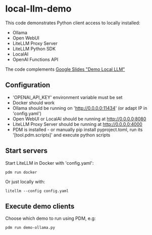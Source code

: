 # local-llm-demo

This code demonstrates Python client access to locally installed:
* Ollama
* Open WebUI
* LiteLLM Proxy Server
* LiteLLM Python SDK
* LocalAI
* OpenAI Functions API

The code complements [Google Slides "Demo Local LLM"](https://docs.google.com/presentation/d/1JeQcU1jfNWLBcyfsrk7gG2JNs6JyTrCgNNvQwJgXPVA/edit?usp=sharing)

## Configuration

* 'OPENAI_API_KEY' environment variable must be set
* Docker should work
* Ollama should be running on 'http://0.0.0.0:11434' (or adapt IP in 'config.yaml')
* Open WebUI or LocalAI should be running at http://0.0.0.0:8080
* LiteLLM Proxy Server should be running at http://0.0.0.0:4000
* PDM is installed - or manually pip install pyproject.toml, run its '[tool.pdm.scripts]' and execute python scripts

## Start servers

Start LiteLLM in Docker with 'config.yaml':
```
pdm run docker
```
Or just locally with:
```
litellm --config config.yaml
```

## Execute demo clients

Choose which demo to run using PDM, e.g:
```
pdm run demo-ollama.py
```

